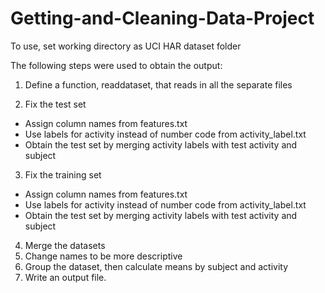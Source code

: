 # Getting-and-Cleaning-Data-Project

To use, set working directory as UCI HAR dataset folder

The following steps were used to obtain the output:

1. Define a function, readdataset, that reads in all the separate files

2. Fix the test set
  * Assign column names from features.txt
  * Use labels for activity instead of number code from activity_label.txt
  * Obtain the test set by merging activity labels with test activity and subject

3. Fix the training set
  * Assign column names from features.txt
  * Use labels for activity instead of number code from activity_label.txt
  * Obtain the test set by merging activity labels with test activity and subject

4. Merge the datasets
5. Change names to be more descriptive
6. Group the dataset, then calculate means by subject and activity
7. Write an output file.
